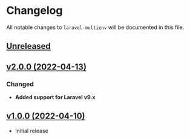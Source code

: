 # Changelog

All notable changes to `laravel-multienv` will be documented in this file.

## [Unreleased](https://github.com/allysonsilva/laravel-multienv/compare/v2.0.0...2.x)

## [v2.0.0 (2022-04-13)](https://github.com/allysonsilva/laravel-multienv/compare/1.x...v2.0.0)

### Changed

- **Added support for Laravel v9.x**

## [v1.0.0 (2022-04-10)](https://github.com/allysonsilva/laravel-multienv/releases/tag/v1.0.0)

- Initial release
